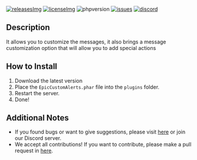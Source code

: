 [releases]: https://github.com/David-pm-pl/EpicCustomAlerts/releases/latest
[releasesImg]: https://img.shields.io/github/v/release/David-pm-pl/EpicCustomAlerts.svg?color=blue&include_prereleases&label=git-releases&style=for-the-badge
[license]: https://github.com/David-pm-pl/EpicCustomAlerts/blob/master/LICENSE
[licenseImg]: https://img.shields.io/github/license/David-pm-pl/EpicCustomAlerts.svg?style=for-the-badge
[issues]: https://img.shields.io/github/issues/David-pm-pl/EpicCustomAlerts.svg?color=yellow&style=for-the-badge
[phpversion]: https://img.shields.io/badge/PHP-8.0%2B-red?style=for-the-badge
[issueslink]: https://github.com/David-pm-pl/EpicCustomAlerts/issues
[discord]: https://img.shields.io/badge/Discord%2B-blue?style=for-the-badge
[discordlink]: https://discord.gg/34PC5u9W

[![releasesImg]][releases] [![licenseImg]][license] ![phpversion] [![issues]][issueslink] [![discord]][discordlink]

## Description
It allows you to customize the messages, it also brings a message customization option that will allow you to add special actions

## How to Install

1. Download the latest version
2. Place the `EpicCustomAlerts.phar` file into the `plugins` folder.
3. Restart the server.
4. Done!

## Additional Notes

- If you found bugs or want to give suggestions, please visit <a href="https://github.com/David-pm-pl/EpicCustomAlerts/issues">here</a> or join our Discord server.
- We accept all contributions! If you want to contribute, please make a pull request in <a href="https://github.com/David-pm-pl/EpicCustomAlerts/pulls">here</a>.